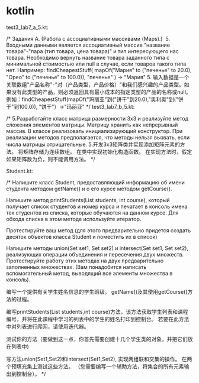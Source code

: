 # kotlin

test3_lab7_a_5.kt:

/*
Задания А. (Работа с ассоциативными массивами (Maps).) 
5. Входными данными является ассоциативный массив "название товара"-"пара (тип товара, цена товара)" и тип интересующего нас товара.
Необходимо вернуть название товара заданного типа с минимальной стоимостью или null в случае, если товаров такого типа нет.
Например: findCheapestStuff( mapOf("Мария" to ("печенье" to 20.0), "Орео" to ("печенье" to 100.0)),
"печенье" ) -> "Мария"
5. 输入数据是一个关联数组"产品名称"-"对（产品类型，产品价格）"和我们感兴趣的产品类型。如果没有此类型的产品，则必须返回具有最小成本的指定类型的产品的名称或null。
例如：findCheapestStuff(mapOf("玛丽亚"到("饼干"到20.0),"奥利奥"到("饼干"到100.0)),
"饼干"）->"玛丽亚"
 */
test3_lab7_b_5.kt:

/*
5.Разработайте класс матрица размерности 3x3 и реализуйте метод сложения элементов матрицы.
Матрицу хранить как непрерывный массив.
В классе реализовать инициализирующий конструктор.
При реализации методов предполагается, что методы нельзя вызвать, если числа матрицы отрицательные.
5.开发3x3矩阵类并实现添加矩阵元素的方法。
将矩阵存储为连续数组。
在类中实现初始化构造函数。
在实现方法时，假定如果矩阵数为负，则不能调用方法。
 */
 
 Student.kt:
 
 /*
Напишите класс Student, предоставляющий информацию об имени студента методом
getName() и о его курсе методом getCourse().

Напишите метод printStudents(List students, int course), который получает список студентов и номер курса и печатает в консоль имена тех студентов из списка, которые обучаются на данном курсе. Для обхода списка в этом методе используйте итератор.

Протестируйте ваш метод (для этого предварительно придется создать десяток объектов класса Student и поместить их в список)

Напишите методы union(Set set1, Set set2) и intersect(Set set1, Set set2),
реализующих операции объединения и пересечения двух множеств. Протестируйте работу этих методах на двух предварительно заполненных множествах. (Вам понадобится написать вспомогательный метод, выводящий все элементы множества в консоль).

编写一个提供有关学生姓名信息的学生班级。
getName()及其使用getCourse()方法的过程。

编写printStudents(List students,int course)方法，该方法获取学生列表和课程编号，并将在此课程中学习的列表中的学生的姓名打印到控制台。
若要在此方法中对列表进行爬网，请使用迭代器。

测试你的方法（要做到这一点，你首先需要创建十几个学生类的对象，并把它们放在列表中)

写方法union(Set1,Set2)和intersect(Set1,Set2),
实现两组联和交集的操作。 在两个预填充集上测试这些方法。 （您需要编写一个辅助方法，将集合的所有元素输出到控制台）。
 */
